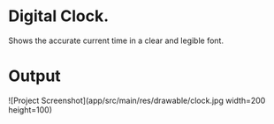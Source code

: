 

# Digital Clock. 
Shows the accurate current time in a clear and legible font.

# Output
![Project Screenshot](app/src/main/res/drawable/clock.jpg width=200 height=100)
